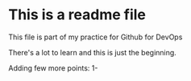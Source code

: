 # This is a readme file


This file is part of my practice for Github for DevOps

There's a lot to learn and this is just the beginning.

Adding few more points:
1- 
